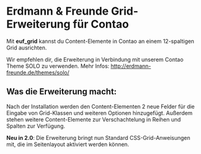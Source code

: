 # Erdmann & Freunde Grid-Erweiterung für Contao

Mit **euf_grid** kannst du Content-Elemente in Contao an einem 12-spaltigen Grid ausrichten.

Wir empfehlen dir, die Erweiterung in Verbindung mit unserem Contao Theme SOLO zu verwenden. Mehr Infos: http://erdmann-freunde.de/themes/solo/

## Was die Erweiterung macht:

Nach der Installation werden den Content-Elementen 2 neue Felder für die Eingabe von Grid-Klassen und weiteren Optionen hinzugefügt. Außerdem stehen weitere Content-Elemente zur Verschachtelung in Reihen und Spalten zur Verfügung.

**Neu in 2.0**: Die Erweiterung bringt nun Standard CSS-Grid-Anweisungen mit, die im Seitenlayout aktiviert werden können.
